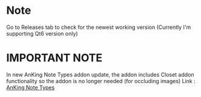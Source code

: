 # Note
Go to Releases tab to check for the newest working version (Currently I'm supporting Qt6 version only)

# IMPORTANT NOTE
In new AnKing Note Types addon update, the addon includes Closet addon functionality so the addon is no longer needed (for occluding images) 
Link : [AnKing Note Types](https://ankiweb.net/shared/info/952691989)
